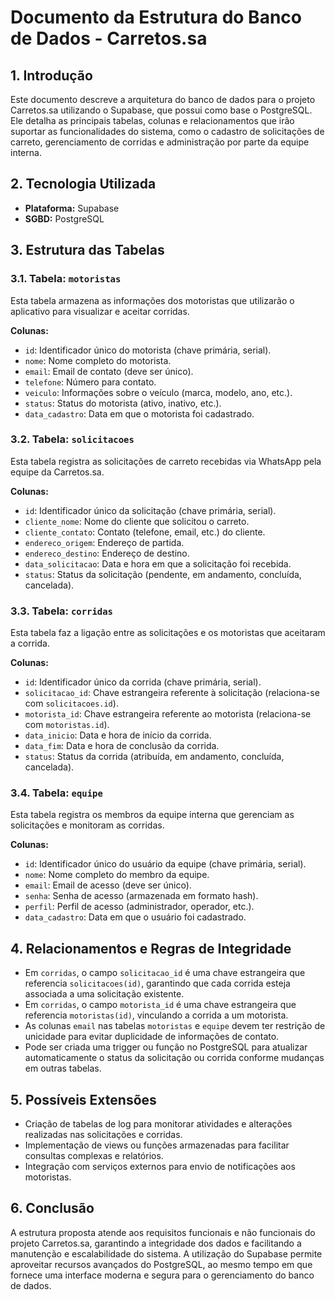 # Documento da Estrutura do Banco de Dados - Carretos.sa

## 1. Introdução

Este documento descreve a arquitetura do banco de dados para o projeto Carretos.sa utilizando o Supabase, que possui como base o PostgreSQL. Ele detalha as principais tabelas, colunas e relacionamentos que irão suportar as funcionalidades do sistema, como o cadastro de solicitações de carreto, gerenciamento de corridas e administração por parte da equipe interna.

## 2. Tecnologia Utilizada

- **Plataforma:** Supabase
- **SGBD:** PostgreSQL

## 3. Estrutura das Tabelas

### 3.1. Tabela: `motoristas`

Esta tabela armazena as informações dos motoristas que utilizarão o aplicativo para visualizar e aceitar corridas.

**Colunas:**
- `id`: Identificador único do motorista (chave primária, serial).
- `nome`: Nome completo do motorista.
- `email`: Email de contato (deve ser único).
- `telefone`: Número para contato.
- `veiculo`: Informações sobre o veículo (marca, modelo, ano, etc.).
- `status`: Status do motorista (ativo, inativo, etc.).
- `data_cadastro`: Data em que o motorista foi cadastrado.

### 3.2. Tabela: `solicitacoes`

Esta tabela registra as solicitações de carreto recebidas via WhatsApp pela equipe da Carretos.sa.

**Colunas:**
- `id`: Identificador único da solicitação (chave primária, serial).
- `cliente_nome`: Nome do cliente que solicitou o carreto.
- `cliente_contato`: Contato (telefone, email, etc.) do cliente.
- `endereco_origem`: Endereço de partida.
- `endereco_destino`: Endereço de destino.
- `data_solicitacao`: Data e hora em que a solicitação foi recebida.
- `status`: Status da solicitação (pendente, em andamento, concluída, cancelada).

### 3.3. Tabela: `corridas`

Esta tabela faz a ligação entre as solicitações e os motoristas que aceitaram a corrida.

**Colunas:**
- `id`: Identificador único da corrida (chave primária, serial).
- `solicitacao_id`: Chave estrangeira referente à solicitação (relaciona-se com `solicitacoes.id`).
- `motorista_id`: Chave estrangeira referente ao motorista (relaciona-se com `motoristas.id`).
- `data_inicio`: Data e hora de início da corrida.
- `data_fim`: Data e hora de conclusão da corrida.
- `status`: Status da corrida (atribuída, em andamento, concluída, cancelada).

### 3.4. Tabela: `equipe`

Esta tabela registra os membros da equipe interna que gerenciam as solicitações e monitoram as corridas.

**Colunas:**
- `id`: Identificador único do usuário da equipe (chave primária, serial).
- `nome`: Nome completo do membro da equipe.
- `email`: Email de acesso (deve ser único).
- `senha`: Senha de acesso (armazenada em formato hash).
- `perfil`: Perfil de acesso (administrador, operador, etc.).
- `data_cadastro`: Data em que o usuário foi cadastrado.

## 4. Relacionamentos e Regras de Integridade

- Em `corridas`, o campo `solicitacao_id` é uma chave estrangeira que referencia `solicitacoes(id)`, garantindo que cada corrida esteja associada a uma solicitação existente.
- Em `corridas`, o campo `motorista_id` é uma chave estrangeira que referencia `motoristas(id)`, vinculando a corrida a um motorista.
- As colunas `email` nas tabelas `motoristas` e `equipe` devem ter restrição de unicidade para evitar duplicidade de informações de contato.
- Pode ser criada uma trigger ou função no PostgreSQL para atualizar automaticamente o status da solicitação ou corrida conforme mudanças em outras tabelas.

## 5. Possíveis Extensões

- Criação de tabelas de log para monitorar atividades e alterações realizadas nas solicitações e corridas.
- Implementação de views ou funções armazenadas para facilitar consultas complexas e relatórios.
- Integração com serviços externos para envio de notificações aos motoristas.

## 6. Conclusão

A estrutura proposta atende aos requisitos funcionais e não funcionais do projeto Carretos.sa, garantindo a integridade dos dados e facilitando a manutenção e escalabilidade do sistema. A utilização do Supabase permite aproveitar recursos avançados do PostgreSQL, ao mesmo tempo em que fornece uma interface moderna e segura para o gerenciamento do banco de dados.
